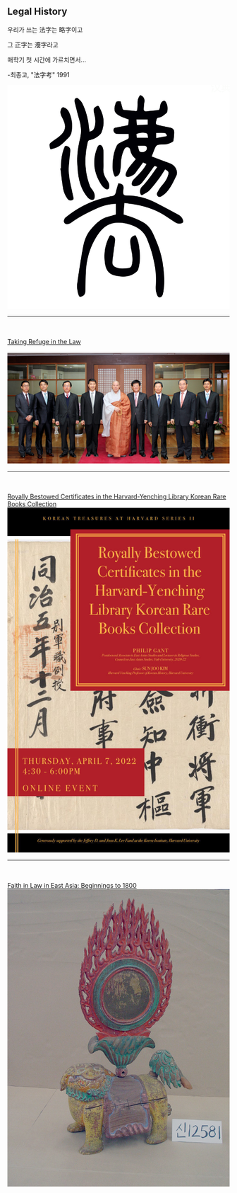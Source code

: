 ## Legal History

우리가 쓰는 法字는 略字이고  

그 正字는 灋字라고  

매학기 첫 시간에 가르치면서...  


-최종고, "法字考" 1991  


<img src="images/fazi.png?raw=true"/>

---
<br><br>
[Taking Refuge in the Law](https://dash.harvard.edu/handle/1/37368169)
<br><br>
<img src="images/109425_44939.jpeg?raw=true"/>

---
<br><br>
[Royally Bestowed Certificates in the Harvard-Yenching Library Korean Rare Books Collection](https://korea.fas.harvard.edu/event/royallybestowedcertificates)
<img src="images/kt_certs.jpeg?raw=true"/>

---
<br><br>
[Faith in Law in East Asia: Beginnings to 1800](https://courses.yale.edu/?keyword=east%20404&srcdb=202103)
<img src="images/HTKD.jpg?raw=true"/>
